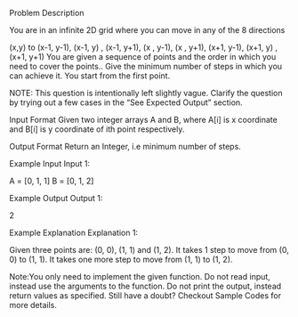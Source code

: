 Problem Description

You are in an infinite 2D grid where you can move in any of the 8 directions

 (x,y) to 
    (x-1, y-1), 
    (x-1, y)  , 
    (x-1, y+1), 
    (x  , y-1),
    (x  , y+1), 
    (x+1, y-1), 
    (x+1, y)  , 
    (x+1, y+1) 
You are given a sequence of points and the order in which you need to cover the points.. Give the minimum number of steps in which you can achieve it. You start from the first point.

NOTE: This question is intentionally left slightly vague. Clarify the question by trying out a few cases in the “See Expected Output” section.



Input Format
Given two integer arrays A and B, where A[i] is x coordinate and B[i] is y coordinate of ith point respectively.



Output Format
Return an Integer, i.e minimum number of steps.



Example Input
Input 1:

 A = [0, 1, 1]
 B = [0, 1, 2]


Example Output
Output 1:

 2


Example Explanation
Explanation 1:

 Given three points are: (0, 0), (1, 1) and (1, 2).
 It takes 1 step to move from (0, 0) to (1, 1). It takes one more step to move from (1, 1) to (1, 2).


Note:You only need to implement the given function. Do not read input, instead use the arguments to the function. Do not print the output, instead return values as specified. Still have a doubt? Checkout Sample Codes for more details.
